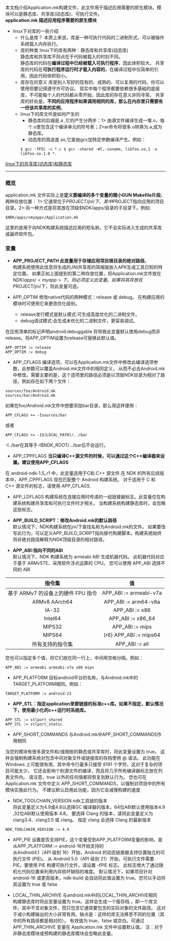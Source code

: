 本文档介绍Application.mk构建文件，此文件用于描述应用需要的原生模块。模块可以是静态库、共享库(动态库)、可执行文件。<br>
**application.mk 描述应用程序需要的原生模块**

* linux下对库的一些介绍
  * 什么是库？
  本质上来说，库是一种可执行代码的二进制形式，可以被操作系统载入内存执行。
  * 库的种类
  linux下的库有两种：静态库和共享库(动态库)<br>
  静态库和共享库不同点在于代码被载入的时刻不同。<br>
  静态库的代码在**编译过程中已经被载入可执行程序**，因此体积较大。
  共享库的代码在**可执行程序运行时才载入内容的**，在编译过程中仅简单的引用，因此代码体积较小。
  * 库存在的意义
  库是别人写好的现有的、成熟的、可以复用的代码、你可以使用但要记得遵守许可协议。
  现实中每个程序都要依赖很多基础的底层库，不可能每个人的代码都从零开始，因此库的存在意义非同寻常。
  共享库的好处是，**不同的应用程序如果调用相同的库，那么在内存里只需要有一份该共享库的实例**。
  * linux下的库文件是如何产生的
    * 静态库的后缀是.a ,它的产生分两步：1> 由源文件编译生成一堆.o，每个.o里包含这个编译单元的符号表；2>ar命令将很多.o转换为.a,成为静态库。
    * 动态库的周追是.so,它是由gcc加特定参数编译产生。例如：
    ```
    $ gcc -fPIC -c *.c $ gcc -shared -Wl,-soname, libfoo.so.1 -o libfoo.so.1.0 *.
    ```

[linux下的共享库(动态库)和静态库](https://my.oschina.net/alphajay/blog/3858)


---

### 概览
application.mk 文件实际上是**定义要编译的多个变量的微小GUN Makefile片段**。
两种存放位置：
1>:它通常位于$PROJECT/jni/下，其中$PROJECT指向应用的项目目录。2>:另一种方式是将其放在顶级$NDK/apps/目录的子目录下。例如:
```
$NDK/apps/<myapp>/Application.mk
```
这里的<myapp>是用于向NDK构建系统描述应用的短名称。它不会实际进入生成的共享库或最终软件包。


### 变量

* **APP_PROJECT_PATH 此变量用于存储应用项目根目录的绝对路径**。<br>
构建系统使用此信息将生成的JNI共享库的简缩版放入APK生成工具已知的特定位置。
如果正如上面提到的第二种存放位置，将Application.mk文件放在$NDK/apps/<myapp>下，则必须定义此变量。
如果将其存放在$PROJECT/jni/下，则此变量可选。

* APP_OPTIM
修改native代码的两种模式：release 或 debug。 在构建应用的模块时可使用它来更改优化级别。
  * release发行模式是默认模式:可生成高度优化的二进制文件。
  * debug调试模式:会生成未优化的二进制文件，更容易调试。

在应用清单的<application>标记声明android:debuggable 将导致此变量默认使用debug而非release。将APP_OPTIM设置为release可替换此默认值。
```
APP_OPTIM := release
APP_OPTIM := debug
```

* APP_CFLAGS 编译选项，可以在Application.mk文件中修改此编译选项参数，此参数可以覆盖Android.mk文件中的相同定义，
从而不必去Android.mk中修改。需要主要的是，这个选项里的路径必须是以顶层NDK目录为相对了路径，例如存在如下两个文件：
```
sources/foo/Android.mk
sources/bar/Android.mk
```

如果在foo/Android.mk文件中想要添加bar目录，那么得这样便用：
```
APP_CFLAGS += -Isources/bar
```
或者
```
APP_CFLAGS += -I$(LOCAL_PATH)/../bar
```
-I../bar在其等于-I$NDK_ROOT/.../bar后不会运行。


* APP_CPPFLAGS **当只编译C++源文件的时候，可以通过这个C++编译器来设置。建议使用APP_CFLAGS**<br>

在 android-ndk-1.5_r1 中，此变量适用于C和 C++ 源文件.在 NDK 的所有后续版本中，APP_CPPFLAGS 现在匹配整个 Android 构建系统。
对于适用于 C 和 C++ 源文件的标志，请使用 APP_CFLAGS.

* APP_LDFLAGS
构建系统在连接应用时传递的一组链接器标志。此变量仅在构建系统构建共享库和可执行文件时才相关。
当构建系统构建静态库时，会忽略这些标志。


* **APP_BUILD_SCRIPT：修改Android.mk的默认路径**<br>
默认情况下，NDK构建系统在jni/下查找名称为Android.mk的文件。
如果要改写此行为，可以定义APP_BUILD_SCRIPT指向替代构建脚本。构建系统始终将非绝对路径解释为NDK顶级目录的相对路径。


* **APP_ABI:指向不同的ABI**<br>
默认情况下，NDK 构建系统为 armeabi ABI 生成机器代码。 此机器代码对应于基于 ARMv5TE、采用软件浮点运算的 CPU。
您可以使用 APP_ABI 选择不同的 ABI<br>

|指令集|值|
|:----:|:----:|
|基于 ARMv7 的设备上的硬件 FPU 指令 | APP_ABI := armeabi-v7a|
|ARMv8 AArch64 | APP_ABI := arm64-v8a|
|IA-32 | APP_ABI := x86|
|Intel64 | APP_ABI := x86_64|
|MIPS32 | APP_ABI := mips|
|MIPS64 | (r6)	APP_ABI := mips64|
|所有支持的指令集 | APP_ABI := all|

您也可以指定多个值，将它们放在同一行上，中间用空格分隔。例如：
```
APP_ABI := armeabi armeabi-v7a x86 mips
```

* APP_PLATFORM 目标android平台的名称，与Android.mk中的TARGET_PLATFORM相同。例如：
```
TARGET_PLATFORM := android-22
```

* **APP_STL：指定application里要链接的标准c++库。如果不指定，默认情况下，使用最小化的c++运行时系统库。**

```
APP_STL := stlport_shared
APP_STL := stlport_static
```

* APP_SHORT_COMMANDS  与Android.mk中APP_SHORT_COMMANDS作用相同<br>

当您的模块有很多源文件和/或相依的静态或共享库时，将此变量设置为 true。 这样会强制构建系统对包含中间对象文件或链接库的存档使用 @ 语法。
此功能在 Windows 上可能很有用，其中命令行最多只接受 8191 个字符，这对于复杂的项目可能太少。 它还会影响个别源文件的编译，而且将几乎所有编译器标志放在列表文件内。
请注意，true 以外的任何值都将恢复到默认行为。 您也可在 Application.mk 文件中定义 APP_SHORT_COMMANDS，以强制对项目中的所有模块实施此行为。
不建议默认启用此功能，因为它会减慢构建的速度


* NDK_TOOLCHAIN_VERSION ndk工具链的版本<br>
将此变量定义为4.9或4.8以选择GC 编译器的版本。64位ABI默认使用版本4.9 ,32位ABI默认使用版本 4.8。
要选择 Clang 的版本，请将此变量定义为 clang3.4、clang3.5 或 clang。 指定 clang 会选择 Clang 的最新版本
```
NDK_TOOLCHAIN_VERSION := 4.9
```


* APP_PIE 设置是否支持PIE，这个变量受到APP_PLATFORM变量的影响，是从APP_PLATFORM := android-16开始支持的<br>
从Android4.1（API 级别 16）开始，Android 的动态链接器支持位置独立的可执行文件 (PIE)。
从 Android 5.0（API 级别 21）开始，可执行文件需要 PIE。要使用 PIE 构建可执行文件，请设置 -fPIE 标志。
此标志增大了通过随机化代码位置来利用内存损坏缺陷的难度。 默认情况下，如果项目针对 android-16 或更高版本，ndk-build 会自动将此值设置为 true。您可以手动将其设置为 true 或 false



* LOCAL_THIN_ARCHIVE 与android.mk中的LOCAL_THIN_ARCHIVE相同<br>
构建静态库时将此变量设置为 true。这样会生成一个瘦存档 ，即一个库文件，其中不含对象文件，而只包含它通常要包含的实际对象的文件路径。
这对于减小构建输出的大小非常有用。缺点是：这样的库无法移至不同的位置（其中的所有路径都是相对的）。
有效值为 true、false 或空白。可通过 APP_THIN_ARCHIVE 变量在 Application.mk 文件中设置默认值。
注：对于非静态库模块或预构建的静态库模块会忽略此变量。
















































































